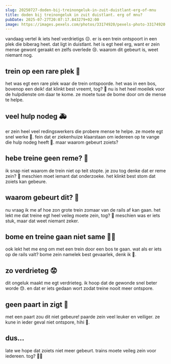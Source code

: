 ```yaml
---
slug: 20250727-doden-bij-treinongeluk-in-zuit-duistlant-erg-of-mnu
title: doden bij treinongeluk in zuit duistlant. erg of mnu?
pubDate: 2025-07-27T20:07:17.843279+02:00
image: https://images.pexels.com/photos/33174920/pexels-photo-33174920.jpeg?auto=compress&cs=tinysrgb&dpr=2&h=650&w=940
---
```

vandaag vertel ik iets heel verdrietigs 😔. er is een trein ontspoort in een plek die biberag heet. dat ligt in duistlant. het is egt heel erg, want er zein mense gewont geraakt en zelfs overlede 😢. waarom dit gebeurt is, weet niemant nog.

## trein op een rare plek 🚂
het was egt een rare plek waar de trein ontspoorde. het was in een bos, bovenop een deik! dat klinkt best vreemt, tog? 🤔 nu is het heel moeilek voor de hulpdienste om daar te kome. ze moete tuse de bome door om de mense te helpe.

## veel hulp nodeg 🚑
er zein heel veel redingswerkers die probere mense te helpe. ze moete egt snel werke 💨. fein dat er ziekenhuize klaarstaan om iedereen op te vange die hulp nodeg heeft 💉. maar waarom gebeurt zoiets?

## hebe treine geen reme? 🚦
ik snap niet waarom de trein niet op teit stopte. je zou tog denke dat er reme zein? 🚊 meschien moet iemant dat onderzoeke. het klinkt best stom dat zoiets kan gebeure.

## waarom gebeurt dit? 🤷
nu vraag ik me af hoe zon grote trein zomaar van de rails af kan gaan. het lekt me dat treine egt heel veileg moete zein, tog? 🚉 meschien was er iets stuk, maar dat weet niemant zeker.

## bome en treine gaan niet same 🌲🚂
ook lekt het me eng om met een trein door een bos te gaan. wat als er iets op de rails valt? bome zein namelek best gevaarlek, denk ik 😬.

## zo verdrieteg 😟
dit ongeluk maakt me egt verdrieteg. ik hoop dat de gewonde snel beter worde 😓. en dat er iets gedaan wort zodat treine nooit meer ontspore. 

## geen paart in zigt 🐴
met een paart zou dit niet gebeure! paarde zein veel leuker en veiliger. ze kune in ieder geval niet ontspore, hihi 🐎. 

## dus...
late we hope dat zoiets niet meer gebeurt. trains moete veileg zein voor iedereen. tog? 🚆👧
